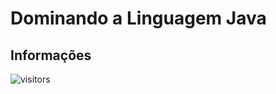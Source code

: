 # Dominando a Linguagem Java

## Informações

![visitors](https://visitor-badge.glitch.me/badge?page_id=Devsgeeknerd.dom-lin-java-android-express "Total de Visitas")
